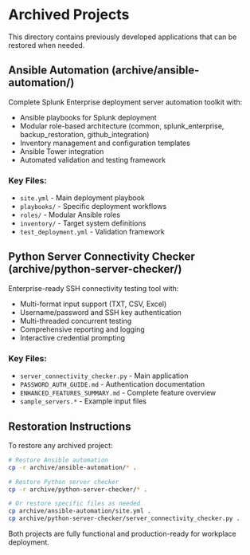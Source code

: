 # Archived Projects

This directory contains previously developed applications that can be restored when needed.

## Ansible Automation (archive/ansible-automation/)

Complete Splunk Enterprise deployment server automation toolkit with:
- Ansible playbooks for Splunk deployment
- Modular role-based architecture (common, splunk_enterprise, backup_restoration, github_integration)
- Inventory management and configuration templates
- Ansible Tower integration
- Automated validation and testing framework

### Key Files:
- `site.yml` - Main deployment playbook
- `playbooks/` - Specific deployment workflows
- `roles/` - Modular Ansible roles
- `inventory/` - Target system definitions
- `test_deployment.yml` - Validation framework

## Python Server Connectivity Checker (archive/python-server-checker/)

Enterprise-ready SSH connectivity testing tool with:
- Multi-format input support (TXT, CSV, Excel)
- Username/password and SSH key authentication
- Multi-threaded concurrent testing
- Comprehensive reporting and logging
- Interactive credential prompting

### Key Files:
- `server_connectivity_checker.py` - Main application
- `PASSWORD_AUTH_GUIDE.md` - Authentication documentation
- `ENHANCED_FEATURES_SUMMARY.md` - Complete feature overview
- `sample_servers.*` - Example input files

## Restoration Instructions

To restore any archived project:

```bash
# Restore Ansible automation
cp -r archive/ansible-automation/* .

# Restore Python server checker
cp -r archive/python-server-checker/* .

# Or restore specific files as needed
cp archive/ansible-automation/site.yml .
cp archive/python-server-checker/server_connectivity_checker.py .
```

Both projects are fully functional and production-ready for workplace deployment.